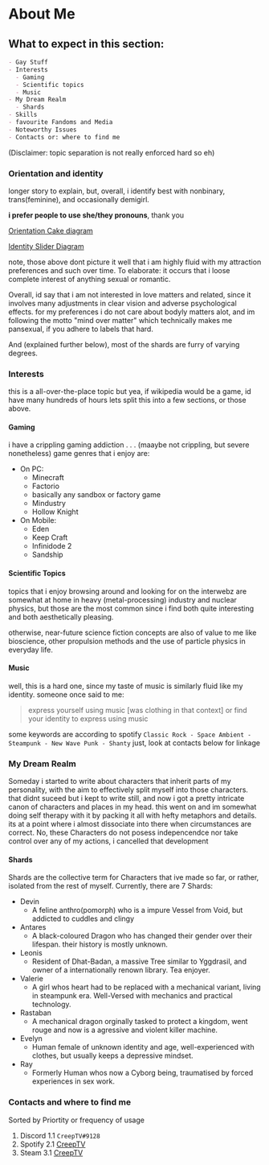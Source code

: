 # About Me
  

## What to expect in this section: 
```markdown
- Gay Stuff
- Interests
  - Gaming
  - Scientific topics
  - Music
- My Dream Realm
  - Shards
- Skills
- favourite Fandoms and Media
- Noteworthy Issues
- Contacts or: where to find me
```

(Disclaimer: topic separation is not really enforced hard so eh)
### Orientation and identity
longer story to explain, but, overall, i identify best with nonbinary, trans(feminine), and occasionally demigirl.

**i prefer people to use she/they pronouns**, thank you

[Orientation Cake diagram](https://cake.avris.it/rD3)

[Identity Slider Diagram](https://spectrum.avris.it/rVET)

note, those above dont picture it well that i am highly fluid with my attraction preferences and such over time.
To elaborate: it occurs that i loose complete interest of anything sexual or romantic.

Overall, id say that i am not interested in love matters and related, since it involves many adjustments in clear vision and adverse psychological effects.
for my preferences i do not care about bodyly matters alot, and im following the motto "mind over matter" which technically makes me pansexual, if you adhere to labels that hard.

And (explained further below), most of the shards are furry of varying degrees.


### Interests
this is a all-over-the-place topic but yea, if wikipedia would be a game, id have many hundreds of hours
lets split this into a few sections, or those above.


#### Gaming
i have a crippling gaming addiction . . .
(maaybe not crippling, but severe nonetheless) 
game genres that i enjoy are:

- On PC:
  - Minecraft
  - Factorio
  - basically any sandbox or factory game 
  - Mindustry
  - Hollow Knight
- On Mobile:
  - Eden
  - Keep Craft
  - Infinidode 2 
  - Sandship


#### Scientific Topics
topics that i enjoy browsing around and looking for on the interwebz are somewhat at home in heavy (metal-processing) industry and nuclear physics, but those are the most common since i find both quite interesting and both aesthetically pleasing.

otherwise, near-future science fiction concepts are also of value to me like bioscience, other propulsion methods and the use of particle physics in everyday life.


#### Music
well, this is a hard one, since my taste of music is similarly fluid like my identity. someone once said to me:

> express yourself using music [was clothing in that context] or find your identity to express using music

some keywords are according to spotify `Classic Rock - Space Ambient - Steampunk - New Wave Punk - Shanty`
just, look at contacts below for linkage



### My Dream Realm
Someday i started to write about characters that inherit parts of my personality, with the aim to effectively split myself into those characters. that didnt suceed but i kept to write still, and now i got a pretty intricate canon of characters and places in my head.
this went on and im somewhat doing self therapy with it by packing it all with hefty metaphors and details. its at a point where i almost dissociate into there when circumstances are correct.
No, these Characters do not posess indepencendce nor take control over any of my actions, i cancelled that development

#### Shards
Shards are the collective term for Characters that ive made so far, or rather, isolated from the rest of myself.
Currently, there are 7 Shards:
- Devin
  - A feline anthro(pomorph) who is a impure Vessel from Void, but addicted to cuddles and clingy
- Antares
  - A black-coloured Dragon who has changed their gender over their lifespan. their history is mostly unknown.
- Leonis
  - Resident of Dhat-Badan, a massive Tree similar to Yggdrasil, and owner of a internationally renown library. Tea enjoyer.
- Valerie
  - A girl whos heart had to be replaced with a mechanical variant, living in steampunk era. Well-Versed with mechanics and practical technology.
- Rastaban
  - A mechanical dragon orginally tasked to protect a kingdom, went rouge and now is a agressive and violent killer machine.
- Evelyn
  - Human female of unknown identity and age, well-experienced with clothes, but usually keeps a depressive mindset.
- Ray
  - Formerly Human whos now a Cyborg being, traumatised by forced experiences in sex work.


### Contacts and where to find me

Sorted by Priortity or frequency of usage

1. Discord 
1.1 `CreepTV#9128`
2. Spotify
2.1 [CreepTV](https://open.spotify.com/user/ny9nnzs2vmotlj4q548viozjh?si=dE-wPNZmRB-Q9iD8dm9eew)
3. Steam
3.1 [CreepTV](https://steamcommunity.com/id/CreepTV/)

